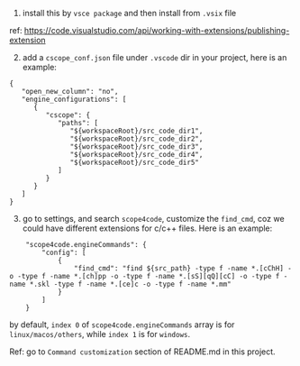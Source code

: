 1. install this by `vsce package` and then install from `.vsix` file

ref: https://code.visualstudio.com/api/working-with-extensions/publishing-extension

2. add a `cscope_conf.json` file under `.vscode` dir in your project, here is an example:
```
{
   "open_new_column": "no",
   "engine_configurations": [
      {
         "cscope": {
            "paths": [
               "${workspaceRoot}/src_code_dir1",
               "${workspaceRoot}/src_code_dir2",
               "${workspaceRoot}/src_code_dir3",
               "${workspaceRoot}/src_code_dir4",
               "${workspaceRoot}/src_code_dir5"
            ]
         }
      }
   ]
}
```

3. go to settings, and search `scope4code`, customize the `find_cmd`, coz we could have different extensions for c/c++ files.
Here is an example:
```
    "scope4code.engineCommands": {
        "config": [
            {
                "find_cmd": "find ${src_path} -type f -name *.[cChH] -o -type f -name *.[ch]pp -o -type f -name *.[sS][qQ][cC] -o -type f -name *.skl -type f -name *.[ce]c -o -type f -name *.mm"
            }
        ]
    }
```
by default, `index 0` of `scope4code.engineCommands` array is for `linux/macos/others`, while `index 1` is for `windows`.

Ref: go to `Command customization` section of README.md in this project.